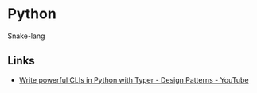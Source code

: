 # Python
Snake-lang

## Links
* [Write powerful CLIs in Python with Typer - Design Patterns - YouTube](https://www.youtube.com/watch?v=qynsLmCEwhs)